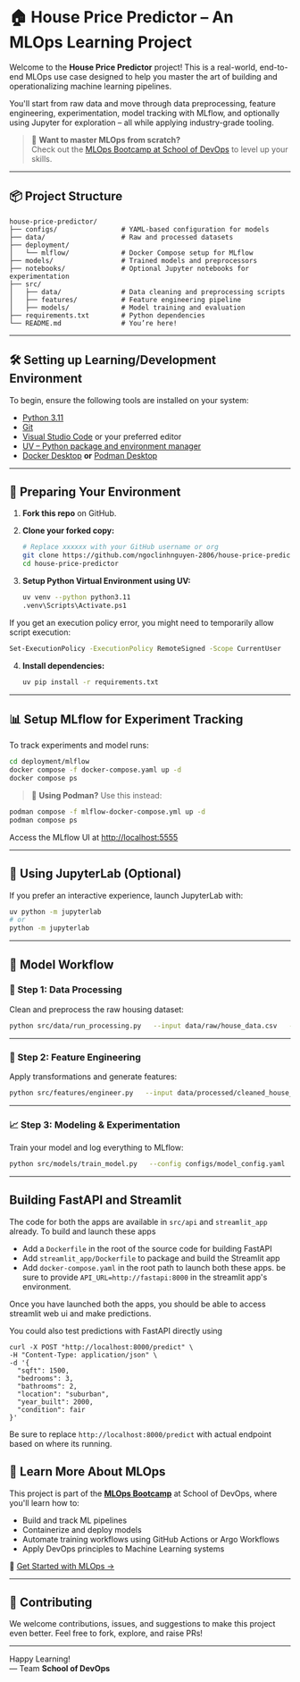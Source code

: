 # 🏠 House Price Predictor – An MLOps Learning Project

Welcome to the **House Price Predictor** project! This is a real-world, end-to-end MLOps use case designed to help you master the art of building and operationalizing machine learning pipelines.

You'll start from raw data and move through data preprocessing, feature engineering, experimentation, model tracking with MLflow, and optionally using Jupyter for exploration – all while applying industry-grade tooling.

> 🚀 **Want to master MLOps from scratch?**  
Check out the [MLOps Bootcamp at School of DevOps](https://schoolofdevops.com) to level up your skills.

---

## 📦 Project Structure

```
house-price-predictor/
├── configs/                # YAML-based configuration for models
├── data/                   # Raw and processed datasets
├── deployment/
│   └── mlflow/             # Docker Compose setup for MLflow
├── models/                 # Trained models and preprocessors
├── notebooks/              # Optional Jupyter notebooks for experimentation
├── src/
│   ├── data/               # Data cleaning and preprocessing scripts
│   ├── features/           # Feature engineering pipeline
│   ├── models/             # Model training and evaluation
├── requirements.txt        # Python dependencies
└── README.md               # You’re here!
```

---

## 🛠️ Setting up Learning/Development Environment

To begin, ensure the following tools are installed on your system:

- [Python 3.11](https://www.python.org/downloads/)
- [Git](https://git-scm.com/)
- [Visual Studio Code](https://code.visualstudio.com/) or your preferred editor
- [UV – Python package and environment manager](https://github.com/astral-sh/uv)
- [Docker Desktop](https://www.docker.com/products/docker-desktop/) **or** [Podman Desktop](https://podman-desktop.io/)

---

## 🚀 Preparing Your Environment

1. **Fork this repo** on GitHub.

2. **Clone your forked copy:**

   ```bash
   # Replace xxxxxx with your GitHub username or org
   git clone https://github.com/ngoclinhnguyen-2806/house-price-predictor.git
   cd house-price-predictor
   ```

3. **Setup Python Virtual Environment using UV:**

   ```bash
   uv venv --python python3.11
   .venv\Scripts\Activate.ps1
   ```
If you get an execution policy error, you might need to temporarily allow script execution:
   ```bash
   Set-ExecutionPolicy -ExecutionPolicy RemoteSigned -Scope CurrentUser
   ```

4. **Install dependencies:**

   ```bash
   uv pip install -r requirements.txt
   ```

---

## 📊 Setup MLflow for Experiment Tracking

To track experiments and model runs:

```bash
cd deployment/mlflow
docker compose -f docker-compose.yaml up -d
docker compose ps
```

> 🐧 **Using Podman?** Use this instead:

```bash
podman compose -f mlflow-docker-compose.yml up -d
podman compose ps
```

Access the MLflow UI at [http://localhost:5555](http://localhost:5555)

---

## 📒 Using JupyterLab (Optional)

If you prefer an interactive experience, launch JupyterLab with:

```bash
uv python -m jupyterlab
# or
python -m jupyterlab
```

---

## 🔁 Model Workflow

### 🧹 Step 1: Data Processing

Clean and preprocess the raw housing dataset:

```bash
python src/data/run_processing.py   --input data/raw/house_data.csv   --output data/processed/cleaned_house_data.csv
```

---

### 🧠 Step 2: Feature Engineering

Apply transformations and generate features:

```bash
python src/features/engineer.py   --input data/processed/cleaned_house_data.csv   --output data/processed/featured_house_data.csv   --preprocessor models/trained/preprocessor.pkl
```

---

### 📈 Step 3: Modeling & Experimentation

Train your model and log everything to MLflow:

```bash
python src/models/train_model.py   --config configs/model_config.yaml   --data data/processed/featured_house_data.csv   --models-dir models   --mlflow-tracking-uri http://localhost:5555
```

---


## Building FastAPI and Streamlit 

The code for both the apps are available in `src/api` and `streamlit_app` already. To build and launch these apps 

  * Add a  `Dockerfile` in the root of the source code for building FastAPI  
  * Add `streamlit_app/Dockerfile` to package and build the Streamlit app  
  * Add `docker-compose.yaml` in the root path to launch both these apps. be sure to provide `API_URL=http://fastapi:8000` in the streamlit app's environment. 


Once you have launched both the apps, you should be able to access streamlit web ui and make predictions. 

You could also test predictions with FastAPI directly using 

```
curl -X POST "http://localhost:8000/predict" \
-H "Content-Type: application/json" \
-d '{
  "sqft": 1500,
  "bedrooms": 3,
  "bathrooms": 2,
  "location": "suburban",
  "year_built": 2000,
  "condition": fair
}'

```

Be sure to replace `http://localhost:8000/predict` with actual endpoint based on where its running. 


## 🧠 Learn More About MLOps

This project is part of the [**MLOps Bootcamp**](https://schoolofdevops.com) at School of DevOps, where you'll learn how to:

- Build and track ML pipelines
- Containerize and deploy models
- Automate training workflows using GitHub Actions or Argo Workflows
- Apply DevOps principles to Machine Learning systems

🔗 [Get Started with MLOps →](https://schoolofdevops.com)

---

## 🤝 Contributing

We welcome contributions, issues, and suggestions to make this project even better. Feel free to fork, explore, and raise PRs!

---

Happy Learning!  
— Team **School of DevOps**
